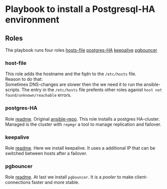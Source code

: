 # Playbook to install a Postgresql-HA environment

## Roles

The playbook runs four roles
[hosts-file](#host-file)
[postgres-HA](#postgres-HA)
[keepalive](#keepalive)
[pgbouncer](#pgbouncer)

### host-file

This role adds the hostname and the fqdn to the `/etc/hosts` file.  
Reason to do that:  
Sometimes DNS-changes are slower then the we need it to run the
ansible-scripts. The entry in the `/etc/hosts` file prefents other roles
aganist `host not found/unknown/reachable` errors.

### postgres-HA
Role [readme](./roles/postgres-HA/README.md).
Original [ansible-repo](https://github.com/fidanf/ansible-role-postgresql-ha).
This role installs a postgres HA-cluster. Managed is the cluster with `repmgr`
a tool to manage replication and failover.

### keepalive
Role [readme](./roles/keepalive/README.md).
Here we install keepalive. It uses a additional IP that can be switched between
hosts after a failover.

### pgbouncer
Role [readme](./roles/pgbouncer/README.md).
At last we install `pgbouncer`. It is a *pooler* to make client-connections
faster and more stable.

